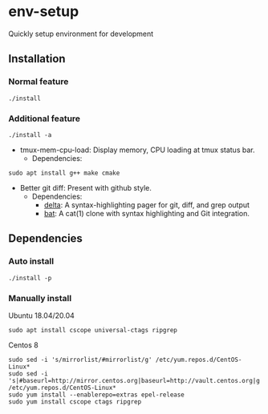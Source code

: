 # env-setup
Quickly setup environment for development

## Installation
### Normal feature
```
./install
```
### Additional feature
```
./install -a
```
- tmux-mem-cpu-load: Display memory, CPU loading at tmux status bar.
    - Dependencies:
```
sudo apt install g++ make cmake
```
- Better git diff: Present with github style.
    - Dependencies:
        - [delta](https://github.com/dandavison/delta): A syntax-highlighting pager for git, diff, and grep output
        - [bat](https://github.com/sharkdp/bat): A cat(1) clone with syntax highlighting and Git integration.

## Dependencies
### Auto install
```
./install -p
```
### Manually install
Ubuntu 18.04/20.04

    sudo apt install cscope universal-ctags ripgrep

Centos 8

    sudo sed -i 's/mirrorlist/#mirrorlist/g' /etc/yum.repos.d/CentOS-Linux*
    sudo sed -i 's|#baseurl=http://mirror.centos.org|baseurl=http://vault.centos.org|g' /etc/yum.repos.d/CentOS-Linux*
    sudo yum install --enablerepo=extras epel-release
    sudo yum install cscope ctags ripgrep
